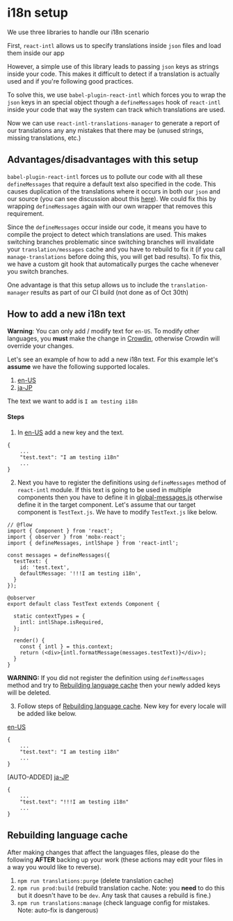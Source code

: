 # i18n setup

We use three libraries to handle our i18n scenario

First, `react-intl` allows us to specify translations inside `json` files and load them inside our app

However, a simple use of this library leads to passing `json` keys as strings inside your code. This makes it difficult to detect if a translation is actually used and if you're following good practices. 

To solve this, we use `babel-plugin-react-intl` which forces you to wrap the `json` keys in an special object though a `defineMessages` hook of `react-intl` inside your code that way the system can track which translations are used.

Now we can use `react-intl-translations-manager` to generate a report of our translations any any mistakes that there may be (unused strings, missing translations, etc.)

## Advantages/disadvantages with this setup

`babel-plugin-react-intl` forces us to pollute our code with all these `defineMessages` that require a default text also specified in the code. This causes duplication of the translations where it occurs in both our `json` and our source (you can see discussion about this [here](https://github.com/yahoo/babel-plugin-react-intl/issues/43)). We could fix this by wrapping `defineMessages` again with our own wrapper that removes this requirement.

Since the `defineMessages` occur inside our code, it means you have to compile the project to detect which translations are used. This makes switching branches problematic since switching branches will invalidate your `translation/messages` cache and you have to rebuild to fix it (if you call `manage-translations` before doing this, you will get bad results). To fix this, we have a custom git hook that automatically purges the cache whenever you switch branches.

One advantage is that this setup allows us to include the `translation-manager` results as part of our CI build (not done as of Oct 30th)

## How to add a new i18n text

**Warning**: You can only add / modify text for `en-US`. To modify other languages, you **must** make the change in [Crowdin](https://crowdin.com/project/yoroi-app/), otherwise Crowdin will override your changes.

Let's see an example of how to add a new i18n text. For this example let's **assume** we have the following supported locales.
1. [en-US](https://github.com/Emurgo/yoroi-frontend/blob/develop/app/i18n/locales/en-US.json)
2. [ja-JP](https://github.com/Emurgo/yoroi-frontend/blob/develop/app/i18n/locales/ja-JP.json)

The text we want to add is `I am testing i18n`

#### Steps
1. In [en-US](https://github.com/Emurgo/yoroi-frontend/blob/develop/app/i18n/locales/en-US.json) add a new key and the text.
```
{
    ...
    "test.text": "I am testing i18n"
    ...
}
```

2. Next you have to register the definitions using `defineMessages` method of `react-intl` module. If this text is going to be used in multiple components then you have to define it in [global-messages.js](https://github.com/Emurgo/yoroi-frontend/blob/develop/app/i18n/global-messages.js) otherwise define it in the target component. Let's assume that our target component is `TestText.js`. We have to modify `TestText.js` like below.
```
// @flow
import { Component } from 'react';
import { observer } from 'mobx-react';
import { defineMessages, intlShape } from 'react-intl';

const messages = defineMessages({
  testText: {
    id: 'test.text',
    defaultMessage: '!!!I am testing i18n',
  }
});

@observer
export default class TestText extends Component {

  static contextTypes = {
    intl: intlShape.isRequired,
  };

  render() {
    const { intl } = this.context;
    return (<div>{intl.formatMessage(messages.testText)}</div>);
  }
}
```

**WARNING:** If you did not register the definition using `defineMessages` method and try to [Rebuilding language cache](https://github.com/Emurgo/yoroi-frontend/tree/develop/app/i18n#rebuilding-language-cache) then your newly added keys will be deleted.

3. Follow steps of [Rebuilding language cache](https://github.com/Emurgo/yoroi-frontend/tree/develop/app/i18n#rebuilding-language-cache). New key for every locale will be added like below.

[en-US](https://github.com/Emurgo/yoroi-frontend/blob/develop/app/i18n/locales/en-US.json)
```
{
    ...
    "test.text": "I am testing i18n"
    ...
}
```

[AUTO-ADDED] [ja-JP](https://github.com/Emurgo/yoroi-frontend/blob/develop/app/i18n/locales/ja-JP.json)
```
{
    ...
    "test.text": "!!!I am testing i18n"
    ...
}
```

## Rebuilding language cache

After making changes that affect the languages files, please do the following **AFTER** backing up your work (these actions may edit your files in a way you would like to reverse).

1) `npm run translations:purge` (delete translation cache)
2) `npm run prod:build` (rebuild translation cache. Note: you **need** to do this but it doesn't have to be `dev`. Any task that causes a rebuild is fine.)
3) `npm run translations:manage` (check language config for mistakes. Note: auto-fix is dangerous)
